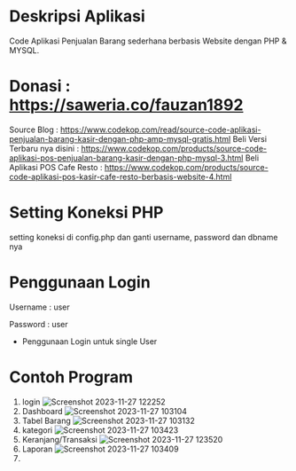 # Deskripsi Aplikasi
Code Aplikasi Penjualan Barang sederhana berbasis Website dengan PHP &amp; MYSQL.
# Donasi :  https://saweria.co/fauzan1892
Source Blog : https://www.codekop.com/read/source-code-aplikasi-penjualan-barang-kasir-dengan-php-amp-mysql-gratis.html
Beli Versi Terbaru nya disini : https://www.codekop.com/products/source-code-aplikasi-pos-penjualan-barang-kasir-dengan-php-mysql-3.html
Beli Aplikasi POS Cafe Resto : https://www.codekop.com/products/source-code-aplikasi-pos-kasir-cafe-resto-berbasis-website-4.html
# Setting Koneksi PHP
setting koneksi di config.php dan ganti username, password dan dbname nya
# Penggunaan Login
Username : user

Password : user
* Penggunaan Login untuk single User
# Contoh Program
1. login
![Screenshot 2023-11-27 122252](https://github.com/IsnainiNurAzizah/pos-toko-harapan1/assets/151497035/8abdd010-c698-4e79-9539-d847c82c0a35)
2. Dashboard
![Screenshot 2023-11-27 103104](https://github.com/IsnainiNurAzizah/pos-toko-harapan1/assets/151497035/fbbaebdf-81ff-4694-b3ab-99e914c0d919)
3. Tabel Barang
![Screenshot 2023-11-27 103132](https://github.com/IsnainiNurAzizah/pos-toko-harapan1/assets/151497035/0e0656c3-f434-4b0d-a01f-b53e0af1ce13)
4. kategori
![Screenshot 2023-11-27 103423](https://github.com/IsnainiNurAzizah/pos-toko-harapan1/assets/151497035/31fba3f4-b45c-4ad4-a9fe-8e1b4cbc7a23)
5. Keranjang/Transaksi
![Screenshot 2023-11-27 123520](https://github.com/IsnainiNurAzizah/pos-toko-harapan1/assets/151497035/e96a6819-a455-455b-aee6-79e5eb3e93bf)
6. Laporan
![Screenshot 2023-11-27 103409](https://github.com/IsnainiNurAzizah/pos-toko-harapan1/assets/151497035/7fb54fb7-4810-4a12-bb5f-42fc315aa83d)
7. 
